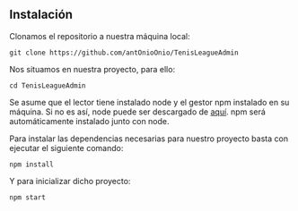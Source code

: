 ## Instalación

Clonamos el repositorio a nuestra máquina local:
    
    git clone https://github.com/antOnioOnio/TenisLeagueAdmin

Nos situamos en nuestra proyecto, para ello:
    
    cd TenisLeagueAdmin

Se asume que el lector tiene instalado node y el gestor npm instalado en su máquina. Si no es así, node puede ser descargado de [aquí](https://nodejs.org/es/). npm será automáticamente instalado junto con node.

Para instalar las dependencias necesarias para nuestro proyecto basta con ejecutar el siguiente comando:

    npm install 

Y para inicializar dicho proyecto:

    npm start 